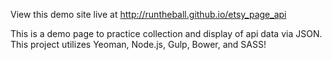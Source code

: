 View this demo site live at http://runtheball.github.io/etsy_page_api

This is a demo page to practice collection and display of api data via JSON. This project utilizes Yeoman, Node.js, Gulp, Bower, and SASS!

